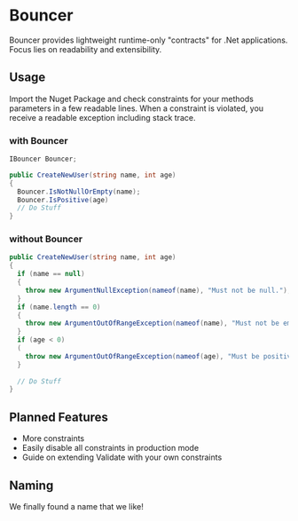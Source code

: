 # Bouncer
Bouncer provides lightweight runtime-only "contracts" for .Net applications. 
Focus lies on readability and extensibility.

## Usage

Import the Nuget Package and check constraints for your methods parameters in a few readable lines.
When a constraint is violated, you receive a readable exception including stack trace.

### with Bouncer
```cs
IBouncer Bouncer;

public CreateNewUser(string name, int age)
{
  Bouncer.IsNotNullOrEmpty(name);
  Bouncer.IsPositive(age)
  // Do Stuff
}
```

### without Bouncer
```cs
public CreateNewUser(string name, int age)
{
  if (name == null)
  {
    throw new ArgumentNullException(nameof(name), "Must not be null.");
  }
  if (name.length == 0)
  {
    throw new ArgumentOutOfRangeException(nameof(name), "Must not be empty.");
  }
  if (age < 0)
  (
    throw new ArgumentOutOfRangeException(nameof(age), "Must be positive.");
  }
  
  // Do Stuff
}
```

## Planned Features

- More constraints
- Easily disable all constraints in production mode
- Guide on extending Validate with your own constraints

## Naming

We finally found a name that we like!
